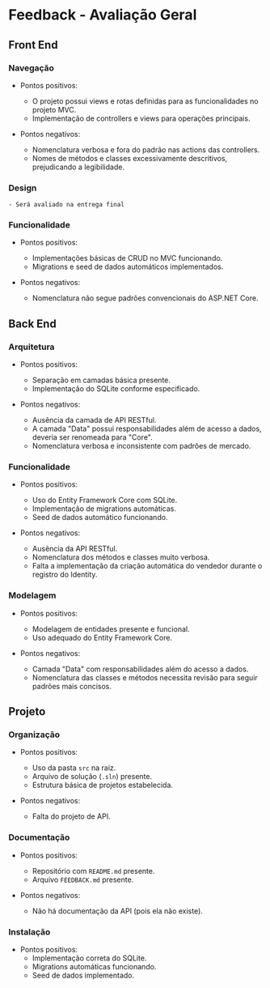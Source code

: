 # Feedback - Avaliação Geral

## Front End
### Navegação
  * Pontos positivos:
    - O projeto possui views e rotas definidas para as funcionalidades no projeto MVC.
    - Implementação de controllers e views para operações principais.

  * Pontos negativos:
    - Nomenclatura verbosa e fora do padrão nas actions das controllers.
    - Nomes de métodos e classes excessivamente descritivos, prejudicando a legibilidade.

### Design
    - Será avaliado na entrega final

### Funcionalidade
  * Pontos positivos:
    - Implementações básicas de CRUD no MVC funcionando.
    - Migrations e seed de dados automáticos implementados.

  * Pontos negativos:
    - Nomenclatura não segue padrões convencionais do ASP.NET Core.

## Back End
### Arquitetura
  * Pontos positivos:
    - Separação em camadas básica presente.
    - Implementação do SQLite conforme especificado.

  * Pontos negativos:
    - Ausência da camada de API RESTful.
    - A camada "Data" possui responsabilidades além de acesso a dados, deveria ser renomeada para "Core".
    - Nomenclatura verbosa e inconsistente com padrões de mercado.

### Funcionalidade
  * Pontos positivos:
    - Uso do Entity Framework Core com SQLite.
    - Implementação de migrations automáticas.
    - Seed de dados automático funcionando.

  * Pontos negativos:
    - Ausência da API RESTful.
    - Nomenclatura dos métodos e classes muito verbosa.
    - Falta a implementação da criação automática do vendedor durante o registro do Identity.

### Modelagem
  * Pontos positivos:
    - Modelagem de entidades presente e funcional.
    - Uso adequado do Entity Framework Core.

  * Pontos negativos:
    - Camada "Data" com responsabilidades além do acesso a dados.
    - Nomenclatura das classes e métodos necessita revisão para seguir padrões mais concisos.

## Projeto
### Organização
  * Pontos positivos:
    - Uso da pasta `src` na raiz.
    - Arquivo de solução (`.sln`) presente.
    - Estrutura básica de projetos estabelecida.

  * Pontos negativos:
    - Falta do projeto de API.

### Documentação
  * Pontos positivos:
    - Repositório com `README.md` presente.
    - Arquivo `FEEDBACK.md` presente.

  * Pontos negativos:
    - Não há documentação da API (pois ela não existe).

### Instalação
  * Pontos positivos:
    - Implementação correta do SQLite.
    - Migrations automáticas funcionando.
    - Seed de dados implementado.